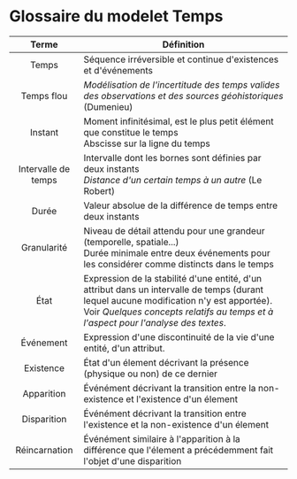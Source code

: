 # Glossaire du modelet Temps

| Terme   |      Définition      |
|:----------------------:|-------------|
| Temps                 | Séquence irréversible  et continue d'existences et d'événements  |
| Temps flou                 | *Modélisation de l'incertitude des temps valides des observations et des sources géohistoriques* (Dumenieu)|
| Instant             | Moment infinitésimal, est le plus petit élément que constitue le temps<br>Abscisse sur la ligne du temps |
| Intervalle de temps                | Intervalle dont les bornes sont définies par deux instants<br>*Distance d'un certain temps à un autre* (Le Robert)|
| Durée               | Valeur absolue de la différence de temps entre deux instants |
| Granularité                | Niveau de détail attendu pour une grandeur (temporelle, spatiale...)<br>Durée minimale entre deux événements pour les considérer comme distincts dans le temps |
| État                | Expression de la stabilité d'une entité, d'un attribut dans un intervalle de temps (durant lequel aucune modification n'y est apportée). Voir *Quelques concepts relatifs au temps et à l'aspect pour l'analyse des textes*. |
| Événement               | Expression d'une discontinuité de la vie d'une entité, d'un attribut. |
| Existence | État d'un élement décrivant la présence (physique ou non) de ce dernier
| Apparition | Événément décrivant la transition entre la non-existence et l'existence d'un élement
| Disparition | Événément décrivant la transition entre l'existence et la non-existence d'un élement
| Réincarnation | Événément similaire à l'apparition à la différence que l'élement a précédemment fait l'objet d'une disparition
